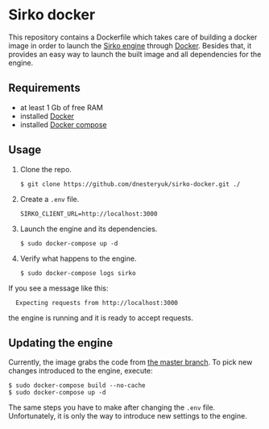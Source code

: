 # Sirko docker

This repository contains a Dockerfile which takes care of building a docker image in order to launch
the [Sirko engine](https://github.com/dnesteryuk/sirko-engine) through [Docker]. Besides that,
it provides an easy way to launch the built image and all dependencies for the engine.

## Requirements

 - at least 1 Gb of free RAM
 - installed [Docker]
 - installed [Docker compose](https://docs.docker.com/compose/install)

[Docker]: https://www.docker.com/products/overview

## Usage

1. Clone the repo.

    ```
    $ git clone https://github.com/dnesteryuk/sirko-docker.git ./
    ```

2. Create a `.env` file.

    ```
    SIRKO_CLIENT_URL=http://localhost:3000
    ```

3. Launch the engine and its dependencies.

    ```
    $ sudo docker-compose up -d
    ```

4. Verify what happens to the engine.

    ```
    $ sudo docker-compose logs sirko
    ```

  If you see a message like this:

      Expecting requests from http://localhost:3000

  the engine is running and it is ready to accept requests.

## Updating the engine

Currently, the image grabs the code from [the master branch](https://github.com/dnesteryuk/sirko-engine/tree/master).
To pick new changes introduced to the engine, execute:

```
$ sudo docker-compose build --no-cache
$ sudo docker-compose up -d
```

The same steps you have to make after changing the `.env` file. Unfortunately, it is only the way to introduce new settings to the engine.
